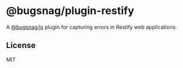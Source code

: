 # @bugsnag/plugin-restify

A [@bugsnag/js](https://github.com/bugsnag/bugsnag-js) plugin for capturing errors in Restify web applications.

## License
MIT

